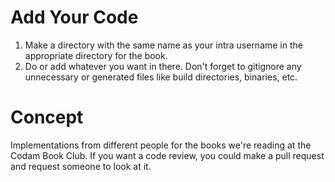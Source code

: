 # Add Your Code
1. Make a directory with the same name as your intra username in the appropriate directory for the book.
2. Do or add whatever you want in there. Don't forget to gitignore any unnecessary or generated files like build directories, binaries, etc.

# Concept
Implementations from different people for the books we're reading at the Codam Book Club.
If you want a code review, you could make a pull request and request someone to look at it.
